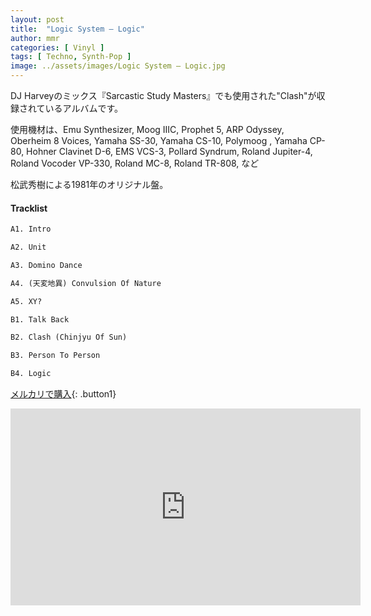 ```yaml
---
layout: post
title:  "Logic System – Logic"
author: mmr
categories: [ Vinyl ]
tags: [ Techno, Synth-Pop ]
image: ../assets/images/Logic System – Logic.jpg
---
```


DJ Harveyのミックス『Sarcastic Study Masters』でも使用された"Clash"が収録されているアルバムです。

使用機材は、Emu Synthesizer, Moog IIIC, Prophet 5, ARP Odyssey, Oberheim 8 Voices, Yamaha SS-30, Yamaha CS-10, Polymoog , Yamaha CP-80, Hohner Clavinet D-6, EMS VCS-3, Pollard Syndrum, Roland Jupiter-4, Roland Vocoder VP-330, Roland MC-8, Roland TR-808, など

松武秀樹による1981年のオリジナル盤。

#### Tracklist
```md
A1. Intro

A2. Unit

A3. Domino Dance

A4. (天変地異) Convulsion Of Nature

A5. XY?

B1. Talk Back

B2. Clash (Chinjyu Of Sun)

B3. Person To Person

B4. Logic
```

[メルカリで購入](https://jp.mercari.com/item/m66419316264?afid=6142608987){: .button1}

<iframe width="560" height="315" src="https://www.youtube.com/embed/6slB80QStbA?si=jqnjVOeQimSQKs2e" title="YouTube video player" frameborder="0" allow="accelerometer; autoplay; clipboard-write; encrypted-media; gyroscope; picture-in-picture; web-share" referrerpolicy="strict-origin-when-cross-origin" allowfullscreen></iframe>